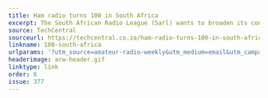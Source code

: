 ```yaml
---
title: Ham radio turns 100 in South Africa
excerpt: The South African Radio League (Sarl) wants to broaden its contribution to the growth of Amateur Radio in sub-Saharan Africa as the organisation celebrates its centenary next month.
source: TechCentral
sourceurl: https://techcentral.co.za/ham-radio-turns-100-in-south-africa/261963/
linkname: 100-south-africa
urlparams: '?utm_source=amateur-radio-weekly&utm_medium=email&utm_campaign=newsletter'
headerimage: arw-header.gif
linktype: link
order: 6
issue: 377
---
```

